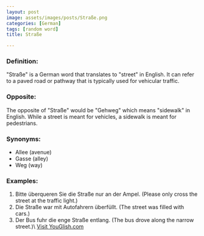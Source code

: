 ```yaml
---
layout: post
image: assets/images/posts/Straße.png
categories: [German]
tags: [random word]
title: Straße

---
```


### Definition:

"Straße" is a German word that translates to "street" in English. It can refer to a paved road or pathway that is typically used for vehicular traffic. 

### Opposite:

The opposite of "Straße" would be "Gehweg" which means "sidewalk" in English. While a street is meant for vehicles, a sidewalk is meant for pedestrians.

### Synonyms:

- Allee (avenue)
- Gasse (alley)
- Weg (way)

### Examples:

1. Bitte überqueren Sie die Straße nur an der Ampel. (Please only cross the street at the traffic light.)
2. Die Straße war mit Autofahrern überfüllt. (The street was filled with cars.)
3. Der Bus fuhr die enge Straße entlang. (The bus drove along the narrow street.)\ <a id="yg-widget-0" class="youglish-widget" data-query="Straße" data-lang="german" data-components="8412" data-auto-start="0" data-bkg-color="theme_light" data-title="How%20to%20pronounce%20Straße%20in%20German"  rel="nofollow" href="https://youglish.com">Visit YouGlish.com</a><script async src="https://youglish.com/public/emb/widget.js" charset="utf-8"></script>